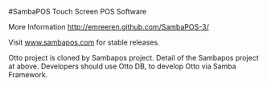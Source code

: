 #SambaPOS Touch Screen POS Software

More Information
http://emreeren.github.com/SambaPOS-3/

Visit www.sambapos.com for stable releases.

Otto project is cloned by Sambapos project. Detail of the Sambapos project at above. Developers should use Otto DB, to develop Otto via Samba Framework.
